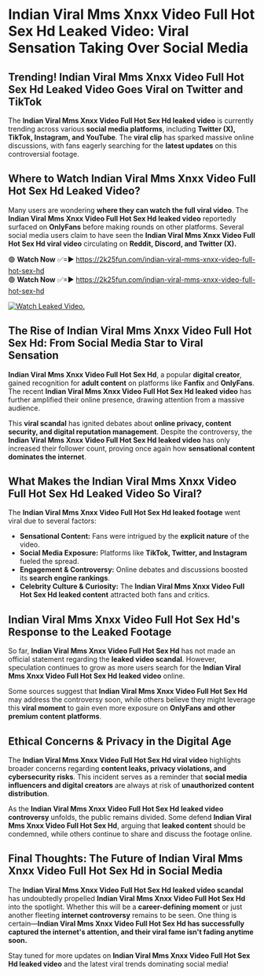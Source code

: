# Indian Viral Mms Xnxx Video Full Hot Sex Hd Leaked Video: Viral Sensation Taking Over Social Media

## **Trending! Indian Viral Mms Xnxx Video Full Hot Sex Hd Leaked Video Goes Viral on Twitter and TikTok**
The **Indian Viral Mms Xnxx Video Full Hot Sex Hd leaked video** is currently trending across various **social media platforms**, including **Twitter (X), TikTok, Instagram, and YouTube**. The **viral clip** has sparked massive online discussions, with fans eagerly searching for the **latest updates** on this controversial footage.

## **Where to Watch Indian Viral Mms Xnxx Video Full Hot Sex Hd Leaked Video?**
Many users are wondering **where they can watch the full viral video**. The **Indian Viral Mms Xnxx Video Full Hot Sex Hd leaked video** reportedly surfaced on **OnlyFans** before making rounds on other platforms. Several social media users claim to have seen the **Indian Viral Mms Xnxx Video Full Hot Sex Hd viral video** circulating on **Reddit, Discord, and Twitter (X).**

🟢 **Watch Now** ✅=► https://2k25fun.com/indian-viral-mms-xnxx-video-full-hot-sex-hd  
🟢 **Watch Now** ✅=► https://2k25fun.com/indian-viral-mms-xnxx-video-full-hot-sex-hd  

[![Watch Leaked Video.](https://miro.medium.com/v2/resize:fit:828/format:webp/1*cilzJN44JGOrTw9NJCrNHA.gif "Watch Leaked Video")](https://2k25fun.com/indian-viral-mms-xnxx-video-full-hot-sex-hd)

## **The Rise of Indian Viral Mms Xnxx Video Full Hot Sex Hd: From Social Media Star to Viral Sensation**
**Indian Viral Mms Xnxx Video Full Hot Sex Hd**, a popular **digital creator**, gained recognition for **adult content** on platforms like **Fanfix** and **OnlyFans**. The recent **Indian Viral Mms Xnxx Video Full Hot Sex Hd leaked video** has further amplified their online presence, drawing attention from a massive audience.

This **viral scandal** has ignited debates about **online privacy, content security, and digital reputation management**. Despite the controversy, the **Indian Viral Mms Xnxx Video Full Hot Sex Hd leaked video** has only increased their follower count, proving once again how **sensational content dominates the internet**.

## **What Makes the Indian Viral Mms Xnxx Video Full Hot Sex Hd Leaked Video So Viral?**
The **Indian Viral Mms Xnxx Video Full Hot Sex Hd leaked footage** went viral due to several factors:
- **Sensational Content:** Fans were intrigued by the **explicit nature** of the video.
- **Social Media Exposure:** Platforms like **TikTok, Twitter, and Instagram** fueled the spread.
- **Engagement & Controversy:** Online debates and discussions boosted its **search engine rankings**.
- **Celebrity Culture & Curiosity:** The **Indian Viral Mms Xnxx Video Full Hot Sex Hd leaked content** attracted both fans and critics.

## **Indian Viral Mms Xnxx Video Full Hot Sex Hd's Response to the Leaked Footage**
So far, **Indian Viral Mms Xnxx Video Full Hot Sex Hd** has not made an official statement regarding the **leaked video scandal**. However, speculation continues to grow as more users search for the **Indian Viral Mms Xnxx Video Full Hot Sex Hd leaked video** online.

Some sources suggest that **Indian Viral Mms Xnxx Video Full Hot Sex Hd** may address the controversy soon, while others believe they might leverage this **viral moment** to gain even more exposure on **OnlyFans and other premium content platforms**.

## **Ethical Concerns & Privacy in the Digital Age**
The **Indian Viral Mms Xnxx Video Full Hot Sex Hd viral video** highlights broader concerns regarding **content leaks, privacy violations, and cybersecurity risks**. This incident serves as a reminder that **social media influencers and digital creators** are always at risk of **unauthorized content distribution**.

As the **Indian Viral Mms Xnxx Video Full Hot Sex Hd leaked video controversy** unfolds, the public remains divided. Some defend **Indian Viral Mms Xnxx Video Full Hot Sex Hd**, arguing that **leaked content** should be condemned, while others continue to share and discuss the footage online.

## **Final Thoughts: The Future of Indian Viral Mms Xnxx Video Full Hot Sex Hd in Social Media**
The **Indian Viral Mms Xnxx Video Full Hot Sex Hd leaked video scandal** has undoubtedly propelled **Indian Viral Mms Xnxx Video Full Hot Sex Hd** into the spotlight. Whether this will be a **career-defining moment** or just another fleeting **internet controversy** remains to be seen. One thing is certain—**Indian Viral Mms Xnxx Video Full Hot Sex Hd has successfully captured the internet's attention, and their viral fame isn't fading anytime soon.**

Stay tuned for more updates on **Indian Viral Mms Xnxx Video Full Hot Sex Hd leaked video** and the latest viral trends dominating social media!